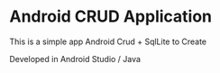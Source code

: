 # Android CRUD Application 

This is a simple app Android Crud + SqlLite to Create

Developed in Android Studio / Java

